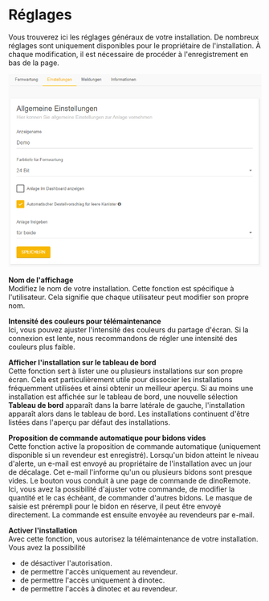 ﻿# Réglages

Vous trouverez ici les réglages généraux de votre installation.
De nombreux réglages sont uniquement disponibles pour le propriétaire de l'installation. 
À chaque modification, il est nécessaire de procéder à l'enregistrement en bas de la page.

![image alt text](../assets/settings.png)


 **Nom de l'affichage**  
Modifiez le nom de votre installation. Cette fonction est spécifique à l'utilisateur.
Cela signifie que chaque utilisateur peut modifier son propre nom.

 **Intensité des couleurs pour télémaintenance**  
Ici, vous pouvez ajuster l'intensité des couleurs du partage d'écran.
Si la connexion est lente, nous recommandons de régler une intensité des couleurs plus faible.

 **Afficher l'installation sur le tableau de bord**  
Cette fonction sert à lister une ou plusieurs installations sur son propre écran.
Cela est particulièrement utile pour dissocier les installations fréquemment utilisées et ainsi obtenir un meilleur aperçu.
Si au moins une installation est affichée sur le tableau de bord, une nouvelle sélection **Tableau de bord** apparaît dans la barre latérale de gauche, l'installation apparaît alors dans le tableau de bord.
Les installations continuent d'être listées dans l'aperçu par défaut des installations.

 **Proposition de commande automatique pour bidons vides**  
Cette fonction active la proposition de commande automatique 
(uniquement disponible si un revendeur est enregistré).
Lorsqu'un bidon atteint le niveau d'alerte, un e-mail est envoyé au propriétaire de l'installation avec un jour de décalage.
Cet e-mail l'informe qu'un ou plusieurs bidons sont presque vides. Le bouton vous conduit à une page de commande de dinoRemote.
Ici, vous avez la possibilité d'ajuster votre commande, de modifier la quantité et le cas échéant, de commander d'autres bidons.
Le masque de saisie est prérempli pour le bidon en réserve, il peut être envoyé directement.
La commande est ensuite envoyée au revendeurs par e-mail.

 **Activer l'installation**  
Avec cette fonction, vous autorisez la télémaintenance de votre installation. 
Vous avez la possibilité  
+ de désactiver l'autorisation.
+ de permettre l'accès uniquement au revendeur.
+ de permettre l'accès uniquement à dinotec.
+ de permettre l'accès à dinotec et au revendeur. 
